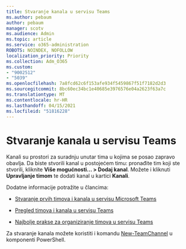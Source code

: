 ```yaml
---
title: Stvaranje kanala u servisu Teams
ms.author: pebaum
author: pebaum
manager: scotv
ms.audience: Admin
ms.topic: article
ms.service: o365-administration
ROBOTS: NOINDEX, NOFOLLOW
localization_priority: Priority
ms.collection: Adm_O365
ms.custom:
- "9002512"
- "5039"
ms.openlocfilehash: 7a8fcd62c6f153afe934f5459867f51f7182d2d3
ms.sourcegitcommit: 8bc60ec34bc1e40685e3976576e04a2623f63a7c
ms.translationtype: MT
ms.contentlocale: hr-HR
ms.lasthandoff: 04/15/2021
ms.locfileid: "51816228"
---
```

# <a name="create-a-teams-channel"></a>Stvaranje kanala u servisu Teams

Kanali su prostori za suradnju unutar tima u kojima se posao zapravo obavlja. Da biste stvorili kanal u postojećem timu: pronađite tim koji ste stvorili, kliknite **Više mogućnosti... > Dodaj kanal**. Možete i kliknuti **Upravljanje timom** te dodati kanal u kartici **Kanali**.

Dodatne informacije potražite u člancima:

- [Stvaranje prvih timova i kanala u servisu Microsoft Teams](https://docs.microsoft.com/MicrosoftTeams/get-started-with-teams-create-your-first-teams-and-channels)

- [Pregled timova i kanala u servisu Teams](https://docs.microsoft.com/microsoftteams/teams-channels-overview)

- [Najbolje prakse za organiziranje timova u servisu Teams](https://docs.microsoft.com/MicrosoftTeams/best-practices-organizing)

Za stvaranje kanala možete koristiti i komandu [New-TeamChannel](https://docs.microsoft.com/powershell/module/teams/new-teamchannel?view=teams-ps) u komponenti PowerShell. 

